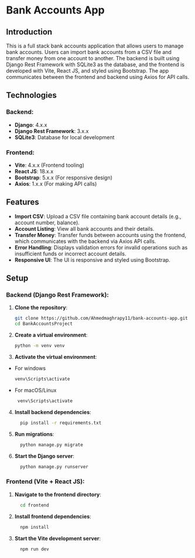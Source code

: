 # Bank Accounts App

## Introduction
This is a full stack bank accounts application that allows users to manage bank accounts. Users can import bank accounts from a CSV file and transfer money from one account to another. The backend is built using Django Rest Framework with SQLite3 as the database, and the frontend is developed with Vite, React JS, and styled using Bootstrap. The app communicates between the frontend and backend using Axios for API calls.

## Technologies

### Backend:
- **Django**: 4.x.x
- **Django Rest Framework**: 3.x.x
- **SQLite3**: Database for local development

### Frontend:
- **Vite**: 4.x.x (Frontend tooling)
- **React JS**: 18.x.x
- **Bootstrap**: 5.x.x (For responsive design)
- **Axios**: 1.x.x (For making API calls)

## Features
- **Import CSV**: Upload a CSV file containing bank account details (e.g., account number, balance).
- **Account Listing**: View all bank accounts and their details.
- **Transfer Money**: Transfer funds between accounts using the frontend, which communicates with the backend via Axios API calls.
- **Error Handling**: Displays validation errors for invalid operations such as insufficient funds or incorrect account details.
- **Responsive UI**: The UI is responsive and styled using Bootstrap.

## Setup

### Backend (Django Rest Framework):
1. **Clone the repository**:
   ```bash
   git clone https://github.com/Ahmedmaghrapy11/bank-accounts-app.git
   cd BankAccountsProject
   ```

2. **Create a virtual environment**:
   ```bash
   python -m venv venv
   ```
   
3. **Activate the virtual environment**:
  - For windows
     ```bash
     venv\Scripts\activate
     ```
  - For macOS/Linux
      ```bash
       venv\Scripts\activate
      ```

4. **Install backend dependencies**:
   ```bash
     pip install -r requirements.txt
   ```
   
5. **Run migrations**:
   ```bash
     python manage.py migrate
   ```

6. **Start the Django server**:
   ```bash
     python manage.py runserver
   ```

### Frontend (Vite + React JS):

1. **Navigate to the frontend directory**:
   ```bash
     cd frontend
   ```
   
2. **Install frontend dependencies**:
   ```bash
     npm install
   ```

3. **Start the Vite development server**:
   ```bash
     npm run dev
   ```
